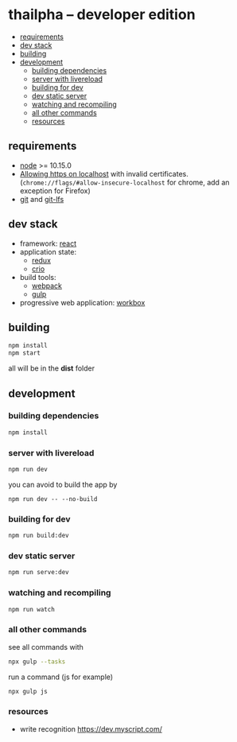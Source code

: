 # thailpha – developer edition

<!-- START doctoc generated TOC please keep comment here to allow auto update -->
<!-- DON'T EDIT THIS SECTION, INSTEAD RE-RUN doctoc TO UPDATE -->

- [requirements](#requirements)
- [dev stack](#dev-stack)
- [building](#building)
- [development](#development)
  - [building dependencies](#building-dependencies)
  - [server with livereload](#server-with-livereload)
  - [building for dev](#building-for-dev)
  - [dev static server](#dev-static-server)
  - [watching and recompiling](#watching-and-recompiling)
  - [all other commands](#all-other-commands)
  - [resources](#resources)

<!-- END doctoc generated TOC please keep comment here to allow auto update -->

## requirements

- [node](http://nodejs.org/download/) >= 10.15.0
- [Allowing https on localhost](https://improveandrepeat.com/2016/09/allowing-self-signed-certificates-on-localhost-with-chrome-and-firefox/) with invalid certificates. (`chrome://flags/#allow-insecure-localhost` for chrome, add an exception for Firefox)
- [git](https://git-scm.com/) and [git-lfs](https://git-lfs.github.com/)

## dev stack

- framework: [react](https://reactjs.org/)
- application state:
  - [redux](https://redux.js.org/)
  - [crio](https://github.com/planttheidea/crio)
- build tools:
  - [webpack](https://webpack.js.org/)
  - [gulp](https://gulpjs.com/)
- progressive web application: [workbox](https://developers.google.com/web/tools/workbox/)

## building

```sh
npm install
npm start
```

all will be in the **dist** folder

## development

### building dependencies

```sh
npm install
```

### server with livereload

```sh
npm run dev
```

you can avoid to build the app by

```
npm run dev -- --no-build
```

### building for dev

```sh
npm run build:dev
```

### dev static server

```sh
npm run serve:dev
```

### watching and recompiling

```sh
npm run watch
```

### all other commands

see all commands with

```sh
npx gulp --tasks
```

run a command (js for example)

```sh
npx gulp js
```

### resources

- write recognition https://dev.myscript.com/
